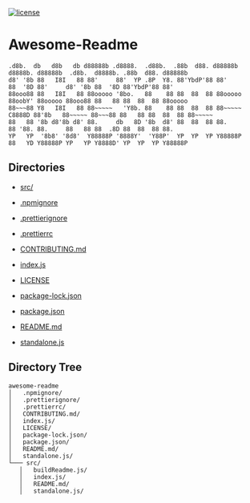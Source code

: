 
[![license](https://img.shields.io/github/license/jamesisaac/react-native-background-task.svg)](https://opensource.org/licenses/MIT)

# Awesome-Readme

```
.d8b.  db   d8b   db d88888b .d8888.  .d88b.  .88b  d88. d88888b        d8888b. d88888b  .d8b.  d8888b. .88b  d88. d88888b 
d8' '8b 88   I8I   88 88'     88'  YP .8P  Y8. 88'YbdP'88 88'            88  '8D 88'     d8' '8b 88  '8D 88'YbdP'88 88'     
88ooo88 88   I8I   88 88ooooo '8bo.   88    88 88  88  88 88ooooo        88oobY' 88ooooo 88ooo88 88   88 88  88  88 88ooooo 
88~~~88 Y8   I8I   88 88~~~~~   'Y8b. 88    88 88  88  88 88~~~~~ C8888D 88'8b   88~~~~~ 88~~~88 88   88 88  88  88 88~~~~~ 
88   88 '8b d8'8b d8' 88.     db   8D '8b  d8' 88  88  88 88.            88 '88. 88.     88   88 88  .8D 88  88  88 88.     
YP   YP  '8b8' '8d8'  Y88888P '8888Y'  'Y88P'  YP  YP  YP Y88888P        88   YD Y88888P YP   YP Y8888D' YP  YP  YP Y88888P 
```
## Directories
 - [src/](./src/)

 - [.npmignore](./.npmignore) - [.prettierignore](./.prettierignore) - [.prettierrc](./.prettierrc) - [CONTRIBUTING.md](./CONTRIBUTING.md) - [index.js](./index.js) - [LICENSE](./LICENSE) - [package-lock.json](./package-lock.json) - [package.json](./package.json) - [README.md](./README.md) - [standalone.js](./standalone.js)
## Directory Tree
```
awesome-readme
│   .npmignore/
│   .prettierignore/
│   .prettierrc/
│   CONTRIBUTING.md/
│   index.js/
│   LICENSE/
│   package-lock.json/
│   package.json/
│   README.md/
│   standalone.js/
└─── src/
   │   buildReadme.js/
   │   index.js/
   │   README.md/
   │   standalone.js/
```
